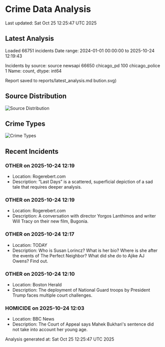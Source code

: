 # Crime Data Analysis
Last updated: Sat Oct 25 12:25:47 UTC 2025

## Latest Analysis

Loaded 66751 incidents
Date range: 2024-01-01 00:00:00 to 2025-10-24 12:19:43

Incidents by source:
source
newsapi           66650
chicago_pd          100
chicago_police        1
Name: count, dtype: int64

Report saved to reports/latest_analysis.md
bution.svg)

## Source Distribution
![Source Distribution](images/source_distribution.svg)

## Crime Types
![Crime Types](images/crime_types.svg)

## Recent Incidents

### OTHER on 2025-10-24 12:19
- Location: Rogerebert.com
- Description: “Last Days” is a scattered, superficial depiction of a sad tale that requires deeper analysis.


### OTHER on 2025-10-24 12:19
- Location: Rogerebert.com
- Description: A conversation with director Yorgos Lanthimos and writer Will Tracy on their new film, Bugonia.


### OTHER on 2025-10-24 12:17
- Location: TODAY
- Description: Who is Susan Lorincz? What is her bio? Where is she after the events of The Perfect Neighbor? What did she do to Ajike AJ Owens? Find out.


### OTHER on 2025-10-24 12:10
- Location: Boston Herald
- Description: The deployment of National Guard troops by President Trump faces multiple court challenges.


### HOMICIDE on 2025-10-24 12:03
- Location: BBC News
- Description: The Court of Appeal says Mahek Bukhari's sentence did not take into account her young age.

Analysis generated at: Sat Oct 25 12:25:47 UTC 2025
